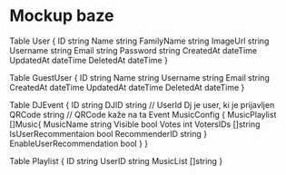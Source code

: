 # Mockup baze

Table User {
  ID           string
  Name         string
  FamilyName   string
  ImageUrl     string
  Username     string
  Email        string
  Password     string
  CreatedAt    dateTime
  UpdatedAt    dateTime
  DeletedAt    dateTime
}

Table GuestUser {
  ID           string
  Name         string
  Username     string
  Email        string
  CreatedAt    dateTime
  UpdatedAt    dateTime
  DeletedAt    dateTime
}

Table DJEvent {
  ID          string
  DJID        string // UserId Dj je user, ki je prijavljen
  QRCode      string // QRCode kaže na ta Event
  MusicConfig {
    MusicPlaylist   []Music{
      MusicName             string
      Visible               bool
      Votes                 int
      VotersIDs             []string
      IsUserRecommentaion   bool
      RecommenderID         string
    }
    EnableUserRecommendation  bool
  }
}

Table Playlist {
  ID          string
  UserID      string
  MusicList   []string
}
